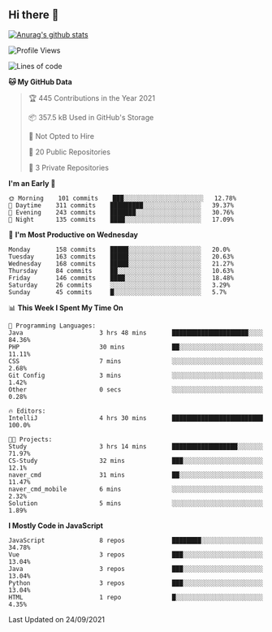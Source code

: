 ## Hi there 👋

[![Anurag's github stats](https://github-readme-stats.vercel.app/api?username=Songwonseok)](https://github.com/anuraghazra/github-readme-stats)



<!--START_SECTION:waka-->
![Profile Views](http://img.shields.io/badge/Profile%20Views-0-blue)

![Lines of code](https://img.shields.io/badge/From%20Hello%20World%20I%27ve%20Written-2.9%20million%20lines%20of%20code-blue)

**🐱 My GitHub Data** 

> 🏆 445 Contributions in the Year 2021
 > 
> 📦 357.5 kB Used in GitHub's Storage 
 > 
> 🚫 Not Opted to Hire
 > 
> 📜 20 Public Repositories 
 > 
> 🔑 3 Private Repositories  
 > 
**I'm an Early 🐤** 

```text
🌞 Morning    101 commits    ███░░░░░░░░░░░░░░░░░░░░░░   12.78% 
🌆 Daytime    311 commits    █████████░░░░░░░░░░░░░░░░   39.37% 
🌃 Evening    243 commits    ███████░░░░░░░░░░░░░░░░░░   30.76% 
🌙 Night      135 commits    ████░░░░░░░░░░░░░░░░░░░░░   17.09%

```
📅 **I'm Most Productive on Wednesday** 

```text
Monday       158 commits    █████░░░░░░░░░░░░░░░░░░░░   20.0% 
Tuesday      163 commits    █████░░░░░░░░░░░░░░░░░░░░   20.63% 
Wednesday    168 commits    █████░░░░░░░░░░░░░░░░░░░░   21.27% 
Thursday     84 commits     ██░░░░░░░░░░░░░░░░░░░░░░░   10.63% 
Friday       146 commits    ████░░░░░░░░░░░░░░░░░░░░░   18.48% 
Saturday     26 commits     ░░░░░░░░░░░░░░░░░░░░░░░░░   3.29% 
Sunday       45 commits     █░░░░░░░░░░░░░░░░░░░░░░░░   5.7%

```


📊 **This Week I Spent My Time On** 

```text
💬 Programming Languages: 
Java                     3 hrs 48 mins       █████████████████████░░░░   84.36% 
PHP                      30 mins             ██░░░░░░░░░░░░░░░░░░░░░░░   11.11% 
CSS                      7 mins              ░░░░░░░░░░░░░░░░░░░░░░░░░   2.68% 
Git Config               3 mins              ░░░░░░░░░░░░░░░░░░░░░░░░░   1.42% 
Other                    0 secs              ░░░░░░░░░░░░░░░░░░░░░░░░░   0.28%

🔥 Editors: 
IntelliJ                 4 hrs 30 mins       █████████████████████████   100.0%

🐱‍💻 Projects: 
Study                    3 hrs 14 mins       ██████████████████░░░░░░░   71.97% 
CS-Study                 32 mins             ███░░░░░░░░░░░░░░░░░░░░░░   12.1% 
naver_cmd                31 mins             ██░░░░░░░░░░░░░░░░░░░░░░░   11.47% 
naver_cmd_mobile         6 mins              ░░░░░░░░░░░░░░░░░░░░░░░░░   2.32% 
Solution                 5 mins              ░░░░░░░░░░░░░░░░░░░░░░░░░   1.89%

```

**I Mostly Code in JavaScript** 

```text
JavaScript               8 repos             ████████░░░░░░░░░░░░░░░░░   34.78% 
Vue                      3 repos             ███░░░░░░░░░░░░░░░░░░░░░░   13.04% 
Java                     3 repos             ███░░░░░░░░░░░░░░░░░░░░░░   13.04% 
Python                   3 repos             ███░░░░░░░░░░░░░░░░░░░░░░   13.04% 
HTML                     1 repo              █░░░░░░░░░░░░░░░░░░░░░░░░   4.35%

```



 Last Updated on 24/09/2021
<!--END_SECTION:waka-->
